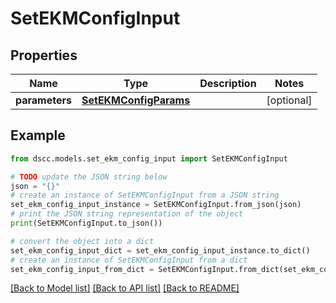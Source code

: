 # SetEKMConfigInput


## Properties

Name | Type | Description | Notes
------------ | ------------- | ------------- | -------------
**parameters** | [**SetEKMConfigParams**](SetEKMConfigParams.md) |  | [optional] 

## Example

```python
from dscc.models.set_ekm_config_input import SetEKMConfigInput

# TODO update the JSON string below
json = "{}"
# create an instance of SetEKMConfigInput from a JSON string
set_ekm_config_input_instance = SetEKMConfigInput.from_json(json)
# print the JSON string representation of the object
print(SetEKMConfigInput.to_json())

# convert the object into a dict
set_ekm_config_input_dict = set_ekm_config_input_instance.to_dict()
# create an instance of SetEKMConfigInput from a dict
set_ekm_config_input_from_dict = SetEKMConfigInput.from_dict(set_ekm_config_input_dict)
```
[[Back to Model list]](../README.md#documentation-for-models) [[Back to API list]](../README.md#documentation-for-api-endpoints) [[Back to README]](../README.md)


